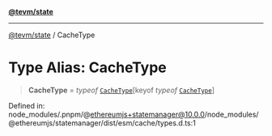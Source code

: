 [**@tevm/state**](../README.md)

***

[@tevm/state](../globals.md) / CacheType

# Type Alias: CacheType

> **CacheType** = *typeof* [`CacheType`](../variables/CacheType.md)\[keyof *typeof* [`CacheType`](../variables/CacheType.md)\]

Defined in: node\_modules/.pnpm/@ethereumjs+statemanager@10.0.0/node\_modules/@ethereumjs/statemanager/dist/esm/cache/types.d.ts:1
